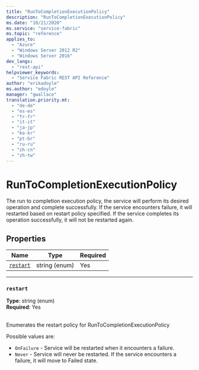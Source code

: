```yaml
---
title: "RunToCompletionExecutionPolicy"
description: "RunToCompletionExecutionPolicy"
ms.date: "10/21/2020"
ms.service: "service-fabric"
ms.topic: "reference"
applies_to: 
  - "Azure"
  - "Windows Server 2012 R2"
  - "Windows Server 2016"
dev_langs: 
  - "rest-api"
helpviewer_keywords: 
  - "Service Fabric REST API Reference"
author: "erikadoyle"
ms.author: "edoyle"
manager: "gwallace"
translation.priority.mt: 
  - "de-de"
  - "es-es"
  - "fr-fr"
  - "it-it"
  - "ja-jp"
  - "ko-kr"
  - "pt-br"
  - "ru-ru"
  - "zh-cn"
  - "zh-tw"
---
```

# RunToCompletionExecutionPolicy

The run to completion execution policy, the service will perform its desired operation and complete successfully. If the service encounters failure, it will restarted based on restart policy specified. If the service completes its operation successfully, it will not be restarted again.

## Properties
| Name | Type | Required |
| --- | --- | --- |
| [`restart`](#restart) | string (enum) | Yes |

____
### `restart`
__Type__: string (enum) <br/>
__Required__: Yes<br/>
<br/>


Enumerates the restart policy for RunToCompletionExecutionPolicy

Possible values are: 

  - `OnFailure` - Service will be restarted when it encounters a failure.
  - `Never` - Service will never be restarted. If the service encounters a failure, it will move to Failed state.


